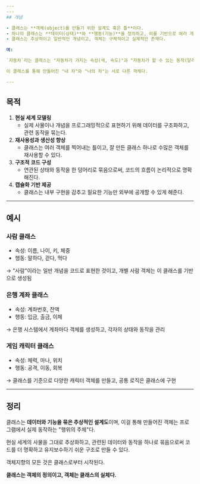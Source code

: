 ```yaml
---
---
## 개념

- 클래스는 **객체(object)를 만들기 위한 설계도 혹은 틀**이다.
- 하나의 클래스는 **데이터(상태)**와 **행동(기능)**을 정의하고, 이를 기반으로 여러 개의 객체를 생성할 수 있다.
- 클래스는 추상적이고 일반적인 개념이고, 객체는 구체적이고 실제적인 존재다.

예:

`자동차`라는 클래스는 "자동차가 가지는 속성(색, 속도)"과 "자동차가 할 수 있는 동작(달리기, 멈추기)"를 정의한다.

이 클래스를 통해 만들어진 "내 차"와 "너의 차"는 서로 다른 객체다.

---
```


## 목적

1. **현실 세계 모델링**
    - 실제 사물이나 개념을 프로그래밍적으로 표현하기 위해 데이터를 구조화하고, 관련 동작을 묶는다.
2. **재사용성과 생산성 향상**
    - 클래스는 여러 객체를 찍어내는 틀이고, 잘 만든 클래스 하나로 수많은 객체를 재사용할 수 있다.
3. **구조적 코드 구성**
    - 연관된 상태와 동작을 한 덩어리로 묶음으로써, 코드의 흐름이 논리적으로 명확해진다.
4. **캡슐화 기반 제공**
    - 클래스는 내부 구현을 감추고 필요한 기능만 외부에 공개할 수 있게 해준다.

---

## 예시

### 사람 클래스

- 속성: 이름, 나이, 키, 체중
- 행동: 말하다, 걷다, 먹다

→ "사람"이라는 일반 개념을 코드로 표현한 것이고, 개별 사람 객체는 이 클래스를 기반으로 생성됨

### 은행 계좌 클래스

- 속성: 계좌번호, 잔액
- 행동: 입금, 출금, 이체

→ 은행 시스템에서 계좌마다 객체를 생성하고, 각자의 상태와 동작을 관리

### 게임 캐릭터 클래스

- 속성: 체력, 마나, 위치
- 행동: 공격, 이동, 회복

→ 클래스를 기준으로 다양한 캐릭터 객체를 만들고, 공통 로직은 클래스에 구현

---

## 정리

클래스는 **데이터와 기능을 묶은 추상적인 설계도**이며, 이걸 통해 만들어진 객체는 프로그램에서 실제 동작하는 "행위의 주체"다.

현실 세계의 사물을 그대로 추상화하고, 관련된 데이터와 동작을 하나로 묶음으로써 코드를 더 명확하고 유지보수하기 쉬운 구조로 만들 수 있다.

객체지향의 모든 것은 클래스로부터 시작된다.

**클래스는 객체의 정의이고, 객체는 클래스의 실체다.**
